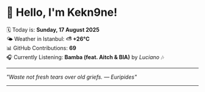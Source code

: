 # 👋 Hello, I'm Kekn9ne!

🗓️ Today is: **Sunday, 17 August 2025**  
🌤️ Weather in Istanbul: **⛅️  +26°C**  
📊 GitHub Contributions: **69**  
🎧 Currently Listening: **Bamba (feat. Aitch & BIA)** by *Luciano* 🎶

---

_"Waste not fresh tears over old griefs. — *Euripides*"_

---
